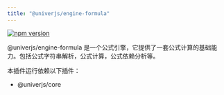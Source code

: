 ```yaml
---
title: "@univerjs/engine-formula"
---
```


[![npm version](https://img.shields.io/npm/v/@univerjs/engine-formula)](https://npmjs.org/package/@univerjs/engine-render)

@univerjs/engine-formula 是一个公式引擎，它提供了一套公式计算的基础能力。包括公式字符串解析，公式计算，公式依赖分析等。



本插件运行依赖以下插件：

- @univerjs/core

<!--package-locales start-->
<!--package-locales end-->

<!--package-assets start-->
<!--package-assets end-->

